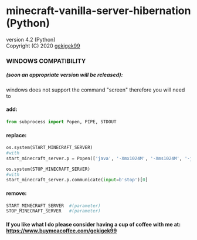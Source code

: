 # minecraft-vanilla-server-hibernation (Python)
version 4.2 (Python)<br/>
Copyright (C) 2020 [gekigek99](https://github.com/gekigek)<br/>

### WINDOWS COMPATIBILITY
##### (soon an appropriate version will be released):
windows does not support the command "screen" therefore you will need to
#### add:
```Python
from subprocess import Popen, PIPE, STDOUT
```
#### replace:
```Python
os.system(START_MINECRAFT_SERVER)
#with
start_minecraft_server.p = Popen(['java', '-Xmx1024M', '-Xms1024M', '-jar', 'server.jar', 'nogui'], stdout=PIPE, stdin=PIPE, stderr=STDOUT)
```
```Python
os.system(STOP_MINECRAFT_SERVER)
#with
start_minecraft_server.p.communicate(input=b'stop')[0]
```
#### remove:
```Python
START_MINECRAFT_SERVER	#(parameter)
STOP_MINECRAFT_SERVER	#(parameter)
```

#### If you like what I do please consider having a cup of coffee with me at: https://www.buymeacoffee.com/gekigek99
